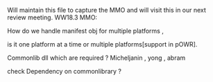 Will maintain this file to capture the MMO and will visit this in our next review meeting.
WW18.3 MMO:

How do we handle manifest obj for multiple platforms ,

is it one platform at a time or multiple platforms[support in pOWR].

Commonlib dll which are required ?
Micheljanin , yong , abram

check Dependency on commonlibrary ?
